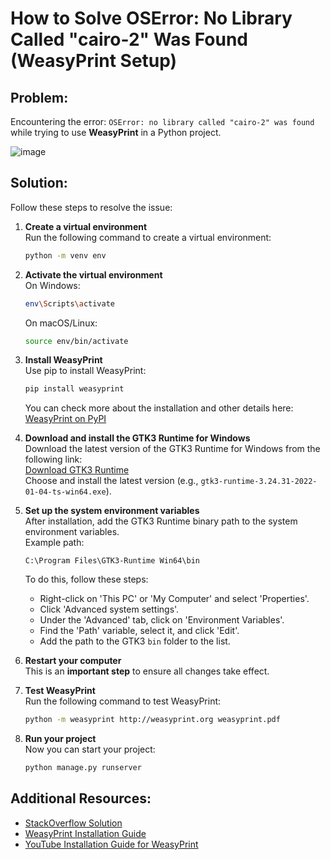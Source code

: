 
# How to Solve OSError: No Library Called "cairo-2" Was Found (WeasyPrint Setup)

## Problem:
Encountering the error: `OSError: no library called "cairo-2" was found` while trying to use **WeasyPrint** in a Python project.

![image](https://github.com/user-attachments/assets/df6954e4-75e6-40df-bc57-517b87101952)

## Solution:

Follow these steps to resolve the issue:

1. **Create a virtual environment**  
   Run the following command to create a virtual environment:
   ```bash
   python -m venv env
   ```

2. **Activate the virtual environment**  
   On Windows:
   ```bash
   env\Scripts\activate
   ```
   On macOS/Linux:
   ```bash
   source env/bin/activate
   ```

3. **Install WeasyPrint**  
   Use pip to install WeasyPrint:
   ```bash
   pip install weasyprint
   ```
   You can check more about the installation and other details here:  
   [WeasyPrint on PyPI](https://pypi.org/project/weasyprint/)

4. **Download and install the GTK3 Runtime for Windows**  
   Download the latest version of the GTK3 Runtime for Windows from the following link:  
   [Download GTK3 Runtime](https://github.com/tschoonj/GTK-for-Windows-Runtime-Environment-Installer/releases)  
   Choose and install the latest version (e.g., `gtk3-runtime-3.24.31-2022-01-04-ts-win64.exe`).

5. **Set up the system environment variables**  
   After installation, add the GTK3 Runtime binary path to the system environment variables.  
   Example path:
   ```
   C:\Program Files\GTK3-Runtime Win64\bin
   ```
   To do this, follow these steps:
   - Right-click on 'This PC' or 'My Computer' and select 'Properties'.
   - Click 'Advanced system settings'.
   - Under the 'Advanced' tab, click on 'Environment Variables'.
   - Find the 'Path' variable, select it, and click 'Edit'.
   - Add the path to the GTK3 `bin` folder to the list.

6. **Restart your computer**  
   This is an **important step** to ensure all changes take effect.

7. **Test WeasyPrint**  
   Run the following command to test WeasyPrint:
   ```bash
   python -m weasyprint http://weasyprint.org weasyprint.pdf
   ```

8. **Run your project**  
   Now you can start your project:
   ```bash
   python manage.py runserver
   ```

## Additional Resources:
- [StackOverflow Solution](https://stackoverflow.com/questions/59481394/django-oserror-no-library-called-cairo-was-found-on-windows)
- [WeasyPrint Installation Guide](https://pypi.org/project/weasyprint/)
- [YouTube Installation Guide for WeasyPrint](https://www.youtube.com/watch?v=l58EK6zfCJQ)
